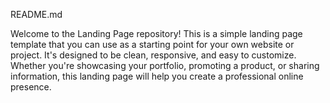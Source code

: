 README.md

Welcome to the Landing Page repository! This is a simple landing page template that you can use as a starting point for your own website or project. It's designed to be clean, responsive, and easy to customize. Whether you're showcasing your portfolio, promoting a product, or sharing information, this landing page will help you create a professional online presence.